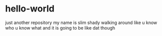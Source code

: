 # hello-world
just another repository
my name is slim shady walking around like u know who u know what and it is going to be like dat though
